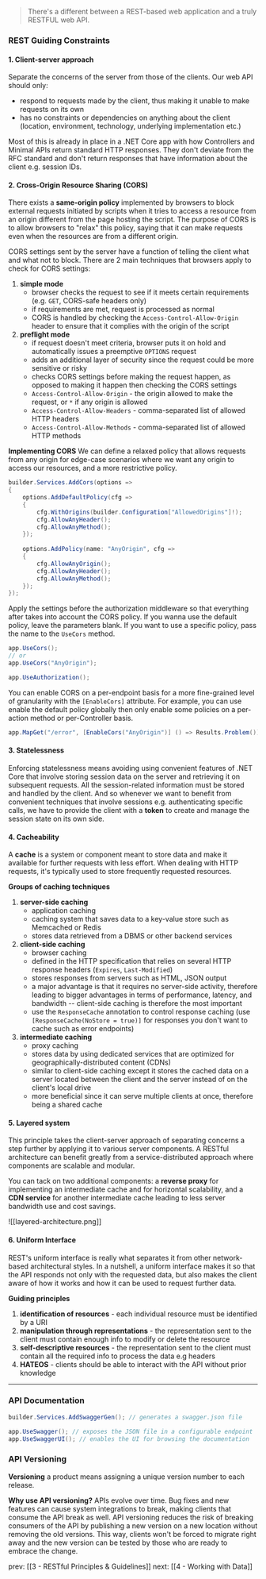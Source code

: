 > There's a different between a REST-based web application and a truly RESTFUL web API.

### REST Guiding Constraints

#### 1. Client-server approach
Separate the concerns of the server from those of the clients. Our web API should only:
- respond to requests made by the client, thus making it unable to make requests on its own
- has no constraints or dependencies on anything about the client (location, environment, technology, underlying implementation etc.)

Most of this is already in place in a .NET Core app with how Controllers and Minimal APIs return standard HTTP responses. They don't deviate from the RFC standard and don't return responses that have information about the client e.g. session IDs.

#### 2. Cross-Origin Resource Sharing (CORS)
There exists a **same-origin policy** implemented by browsers to block external requests initiated by scripts when it tries to access a resource from an origin different from the page hosting the script. The purpose of CORS is to allow browsers to "relax" this policy, saying that it can make requests even when the resources are from a different origin.

CORS settings sent by the server have a function of telling the client what and what not to block. There are 2 main techniques that browsers apply to check for CORS settings:

1. **simple mode**
	- browser checks the request to see if it meets certain requirements (e.g. `GET`, CORS-safe headers only)
	- if requirements are met, request is processed as normal
	- CORS is handled by checking the `Access-Control-Allow-Origin` header to ensure that it complies with the origin of the script
2. **preflight mode**
	- if request doesn't meet criteria, browser puts it on hold and automatically issues a preemptive `OPTIONS` request
	- adds an additional layer of security since the request could be more sensitive or risky
	- checks CORS settings before making the request happen, as opposed to making it happen then checking the CORS settings
	- `Access-Control-Allow-Origin` - the origin allowed to make the request, or `*`  if any origin is allowed
	- `Access-Control-Allow-Headers` - comma-separated list of allowed HTTP headers
	- `Access-Control-Allow-Methods` - comma-separated list of allowed HTTP methods

**Implementing CORS**
We can define a relaxed policy that allows requests from any origin for edge-case scenarios where we want any origin to access our resources, and a more restrictive policy.

```csharp
builder.Services.AddCors(options =>  
{  
    options.AddDefaultPolicy(cfg =>  
    {  
        cfg.WithOrigins(builder.Configuration["AllowedOrigins"]!);  
        cfg.AllowAnyHeader();  
        cfg.AllowAnyMethod();  
    });
    
    options.AddPolicy(name: "AnyOrigin", cfg =>  
    {  
        cfg.AllowAnyOrigin();  
        cfg.AllowAnyHeader();  
        cfg.AllowAnyMethod();  
    });
});
```

Apply the settings before the authorization middleware so that everything after takes into account the CORS policy. If you wanna use the default policy, leave the parameters blank. If you want to use a specific policy, pass the name to the `UseCors` method.
```csharp
app.UseCors();
// or
app.UseCors("AnyOrigin");

app.UseAuthorization();
```

You can enable CORS on a per-endpoint basis for a more fine-grained level of granularity with the `[EnableCors]` attribute. For example, you can use enable the default policy globally then only enable some policies on a per-action method or per-Controller basis.
```csharp
app.MapGet("/error", [EnableCors("AnyOrigin")] () => Results.Problem());
```

#### 3. Statelessness
Enforcing statelessness means avoiding using convenient features of .NET Core that involve storing session data on the server and retrieving it on subsequent requests. All the session-related information must be stored and handled by the client. And so whenever we want to benefit from convenient techniques that involve sessions e.g. authenticating specific calls, we have to provide the client with a **token** to create and manage the session state on its own side.

#### 4. Cacheability
A **cache** is a system or component meant to store data and make it available for further requests with less effort. When dealing with HTTP requests, it's typically used to store frequently requested resources.

**Groups of caching techniques**
1. **server-side caching**
	- application caching
	- caching system that saves data to a key-value store such as Memcached or Redis
	- stores data retrieved from a DBMS or other backend services
2. **client-side caching**
	- browser caching
	- defined in the HTTP specification that relies on several HTTP response headers (`Expires`, `Last-Modified`)
	- stores responses from servers such as HTML, JSON output
	- a major advantage is that it requires no server-side activity, therefore leading to bigger advantages in terms of performance, latency, and bandwidth -- client-side caching is therefore the most important
	- use the `ResponseCache` annotation to control response caching (use `[ResponseCache(NoStore = true)]` for responses you don't want to cache such as error endpoints)
3. **intermediate caching**
	- proxy caching
	- stores data by using dedicated services that are optimized for geographically-distributed content (CDNs)
	- similar to client-side caching except it stores the cached data on a server located between the client and the server instead of on the client's local drive
	- more beneficial since it can serve multiple clients at once, therefore being a shared cache

#### 5. Layered system
This principle takes the client-server approach of separating concerns a step further by applying it to various server components. A RESTful architecture can benefit greatly from a service-distributed approach where components are scalable and modular.

You can tack on two additional components: a **reverse proxy** for implementing an intermediate cache and for horizontal scalability, and a **CDN service** for another intermediate cache leading to less server bandwidth use and cost savings.

![[layered-architecture.png]]

#### 6. Uniform Interface
REST's uniform interface is really what separates it from other network-based architectural styles. In a nutshell, a uniform interface makes it so that the API responds not only with the requested data, but also makes the client aware of how it works and how it can be used to request further data.

**Guiding principles**
1. **identification of resources** - each individual resource must be identified by a URI
2. **manipulation through representations** - the representation sent to the client must contain enough info to modify or delete the resource
3. **self-descriptive resources** - the representation sent to the client must contain all the required info to process the data e.g headers
4. **HATEOS** - clients should be able to interact with the API without prior knowledge 

---
### API Documentation

```csharp
builder.Services.AddSwaggerGen(); // generates a swagger.json file

app.UseSwagger(); // exposes the JSON file in a configurable endpoint
app.UseSwaggerUI(); // enables the UI for browsing the documentation
```

### API Versioning
**Versioning** a product means assigning a unique version number to each release.

**Why use API versioning?**
APIs evolve over time. Bug fixes and new features can cause system integrations to break, making clients that consume the API break as well. API versioning reduces the risk of breaking consumers of the API by publishing a new version on a new location without removing the old versions. This way, clients won't be forced to migrate right away and the new version can be tested by those who are ready to embrace the change.

prev: [[3 - RESTful Principles & Guidelines]]
next: [[4 - Working with Data]]